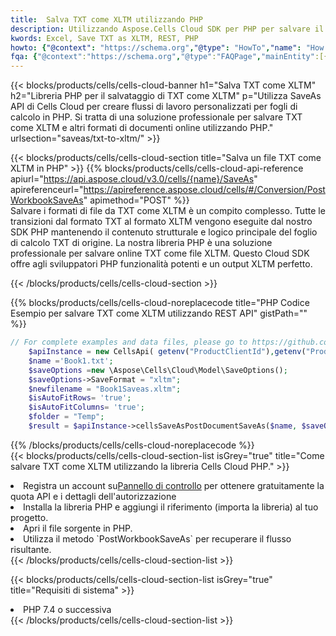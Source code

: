```yaml
---
title:  Salva TXT come XLTM utilizzando PHP
description: Utilizzando Aspose.Cells Cloud SDK per PHP per salvare il file in formato TXT come file in formato XLTM.
kwords: Excel, Save TXT as XLTM, REST, PHP
howto: {"@context": "https://schema.org","@type": "HowTo","name": "How to save TXT as XLTM using the Cells Cloud PHP library.","description": "How to save TXT as XLTM using the Cells Cloud PHP library.","image": {"@type": "ImageObject"},"url": "/php/saveas/txt-to-xltm/","step": [{ "@type": "HowToStep","name": "How to save TXT as XLTM using the Cells Cloud PHP library. step 1", "image": {"@type": "ImageObject",},"url": "/php/saveas/txt-to-xltm/","text": "Register an account at <a href='https://dashboard.aspose.cloud/'>Dashboard</a> to get free API quota & authorization details",},{ "@type": "HowToStep","name": "How to save TXT as XLTM using the Cells Cloud PHP library. step 1", "image": {"@type": "ImageObject",},"url": "/php/saveas/txt-to-xltm/","text": "Install PHP library and add the reference (import the library) to your project.",},{ "@type": "HowToStep","name": "How to save TXT as XLTM using the Cells Cloud PHP library. step 1", "image": {"@type": "ImageObject",},"url": "/php/saveas/txt-to-xltm/","text": "Open the source file in PHP.",},{ "@type": "HowToStep","name": "How to save TXT as XLTM using the Cells Cloud PHP library. step 1", "image": {"@type": "ImageObject",},"url": "/php/saveas/txt-to-xltm/","text": "Use the `PostWorkbookSaveAs` method to retrieve the resulting stream.",}, ],"supply": {"@type": "HowToSupply","name": "document"},"tool": [{"@type": "HowToTool","name": "phpstorm, Visual Studio Code, Eclipse"},{"@type": "HowToTool","name": "Aspose Cells"}],"totalTime": "PT6M"}
fqa: {"@context":"https://schema.org","@type":"FAQPage","mainEntity":[{"@type":"Question","name":"Why save file as other formats file in C# using REST API?","acceptedAnswer":{"@type":"Answer","text":"Documents are encoded in many ways, and some files may be incompatible with the software you use. To open and read such files, just save them as appropriate file formats.<br/><ol><li>Install .NET SDK and add the reference (import the library) to your project.</li><li>Open the source file in C# using REST API.</li><li>Call the PostWorkbookSaveAsRequest() method, passing an output filename with required extension.</li><li>Get the result of save as a separate file.</li></ol>"}},{"@type":"Question","name":"What file formats can I save as with your C# library?","acceptedAnswer":{"@type":"Answer","text":"We support a variety of file formats for conversion using .NET library, including XLSX, Excel, xls , PDF, CSV, HTML, Markdown, XML, PNG, JPG, TIFF, Json, TXT and many more."}},{"@type":"Question","name":"What is the maximum allowed file size for conversion using this .NET library?","acceptedAnswer":{"@type":"Answer","text":"There are no file size limits for format conversions using .NET library."}}]}
---
```

{{< blocks/products/cells/cells-cloud-banner h1="Salva TXT come XLTM" h2="Libreria PHP per il salvataggio di TXT come XLTM" p="Utilizza SaveAs API di Cells Cloud per creare flussi di lavoro personalizzati per fogli di calcolo in PHP. Si tratta di una soluzione professionale per salvare TXT come XLTM e altri formati di documenti online utilizzando PHP." urlsection="saveas/txt-to-xltm/" >}}

{{< blocks/products/cells/cells-cloud-section title="Salva un file TXT come XLTM in PHP" >}}
{{% blocks/products/cells/cells-cloud-api-reference apiurl="https://api.aspose.cloud/v3.0/cells/{name}/SaveAs" apireferenceurl="https://apireference.aspose.cloud/cells/#/Conversion/PostWorkbookSaveAs" apimethod="POST" %}}
<br/>
Salvare i formati di file da TXT come XLTM è un compito complesso. Tutte le transizioni dal formato TXT al formato XLTM vengono eseguite dal nostro SDK PHP mantenendo il contenuto strutturale e logico principale del foglio di calcolo TXT di origine. La nostra libreria PHP è una soluzione professionale per salvare online TXT come file XLTM. Questo Cloud SDK offre agli sviluppatori PHP funzionalità potenti e un output XLTM perfetto.

{{< /blocks/products/cells/cells-cloud-section >}}

{{% blocks/products/cells/cells-cloud-noreplacecode title="PHP Codice Esempio per salvare TXT come XLTM utilizzando REST API" gistPath="" %}}
  
```php
// For complete examples and data files, please go to https://github.com/aspose-cells-cloud/aspose-cells-cloud-php/
    $apiInstance = new CellsApi( getenv("ProductClientId"),getenv("ProductClientSecret") );
    $name ='Book1.txt';
    $saveOptions =new \Aspose\Cells\Cloud\Model\SaveOptions();
    $saveOptions->SaveFormat = "xltm";
    $newfilename = "Book1Saveas.xltm";
    $isAutoFitRows= 'true';
    $isAutoFitColumns= 'true';
    $folder = "Temp";
    $result = $apiInstance->cellsSaveAsPostDocumentSaveAs($name, $saveOptions, $newfilename,$isAutoFitRows, $isAutoFitColumns, $folder);
```
  
{{% /blocks/products/cells/cells-cloud-noreplacecode %}}
<br/>
{{< blocks/products/cells/cells-cloud-section-list isGrey="true" title="Come salvare TXT come XLTM utilizzando la libreria Cells Cloud PHP." >}}
<li> Registra un account su<a href="https://dashboard.aspose.cloud/">Pannello di controllo</a> per ottenere gratuitamente la quota API e i dettagli dell'autorizzazione</li>
<li>Installa la libreria PHP e aggiungi il riferimento (importa la libreria) al tuo progetto.</li>
<li>Apri il file sorgente in PHP.</li>
<li>Utilizza il metodo `PostWorkbookSaveAs` per recuperare il flusso risultante.</li>
{{< /blocks/products/cells/cells-cloud-section-list >}}

{{< blocks/products/cells/cells-cloud-section-list isGrey="true" title="Requisiti di sistema" >}}
<li>PHP 7.4 o successiva</li>
{{< /blocks/products/cells/cells-cloud-section-list >}}
